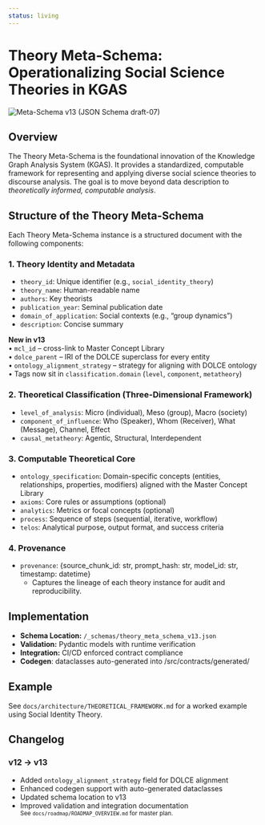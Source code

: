 ```yaml
---
status: living
---
```


# Theory Meta-Schema: Operationalizing Social Science Theories in KGAS

![Meta-Schema v13 (JSON Schema draft-07)](https://img.shields.io/badge/Meta--Schema-v13-blue)

## Overview

The Theory Meta-Schema is the foundational innovation of the Knowledge Graph Analysis System (KGAS). It provides a standardized, computable framework for representing and applying diverse social science theories to discourse analysis. The goal is to move beyond data description to *theoretically informed, computable analysis*.

## Structure of the Theory Meta-Schema

Each Theory Meta-Schema instance is a structured document with the following components:

### 1. Theory Identity and Metadata
- `theory_id`: Unique identifier (e.g., `social_identity_theory`)
- `theory_name`: Human-readable name
- `authors`: Key theorists
- `publication_year`: Seminal publication date
- `domain_of_application`: Social contexts (e.g., “group dynamics”)
- `description`: Concise summary

**New in v13**  
• `mcl_id` – cross-link to Master Concept Library  
• `dolce_parent` – IRI of the DOLCE superclass for every entity  
• `ontology_alignment_strategy` – strategy for aligning with DOLCE ontology
• Tags now sit in `classification.domain` (`level`, `component`, `metatheory`)

### 2. Theoretical Classification (Three-Dimensional Framework)
- `level_of_analysis`: Micro (individual), Meso (group), Macro (society)
- `component_of_influence`: Who (Speaker), Whom (Receiver), What (Message), Channel, Effect
- `causal_metatheory`: Agentic, Structural, Interdependent

### 3. Computable Theoretical Core
- `ontology_specification`: Domain-specific concepts (entities, relationships, properties, modifiers) aligned with the Master Concept Library
- `axioms`: Core rules or assumptions (optional)
- `analytics`: Metrics or focal concepts (optional)
- `process`: Sequence of steps (sequential, iterative, workflow)
- `telos`: Analytical purpose, output format, and success criteria

### 4. Provenance
- `provenance`: {source_chunk_id: str, prompt_hash: str, model_id: str, timestamp: datetime}
  - Captures the lineage of each theory instance for audit and reproducibility.

## Implementation

- **Schema Location:** `/_schemas/theory_meta_schema_v13.json`
- **Validation:** Pydantic models with runtime verification
- **Integration:** CI/CD enforced contract compliance
- **Codegen**: dataclasses auto-generated into /src/contracts/generated/

## Example

See `docs/architecture/THEORETICAL_FRAMEWORK.md` for a worked example using Social Identity Theory.

## Changelog

### v12 → v13
- Added `ontology_alignment_strategy` field for DOLCE alignment
- Enhanced codegen support with auto-generated dataclasses
- Updated schema location to v13
- Improved validation and integration documentation
<br><sup>See `docs/roadmap/ROADMAP_OVERVIEW.md` for master plan.</sup>
